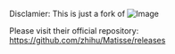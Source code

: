 Disclamier: This is just a fork of ![Image](/image/banner.png)

Please visit their official repository: https://github.com/zhihu/Matisse/releases
